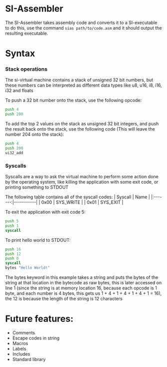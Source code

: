 # SI-Assembler

The SI-Assembler takes assembly code and converts it to a SI-executable
to do this, use the command `sias path/to/code.asm` and it should output
the resulting executable.

# Syntax

### Stack operations

The si-virtual machine contains a stack of unsigned 32 bit numbers, but these
numbers can be interpreted as different data types like u8, u16, i8, i16, i32
and floats

To push a 32 bit number onto the stack, use the following opcode:
```asm
push 4
push 200
```

To add the top 2 values on the stack as unsigned 32 bit integers, and push
the result back onto the stack, use the following code (This will leave the
number 204 onto the stack):
```asm
push 4
push 200
ui32_add
```

### Syscalls

Syscalls are a way to ask the virtual machine to perform some action done by
the operating system, like killing the application with some exit code, or
printing something to STDOUT

The following table contains all of the syscall codes:
| Syscall | Name      |
|:-------:|-----------|
|  0x00   | SYS_WRITE | 
|  0x01   | SYS_EXIT  |

To exit the application with exit code 5:
```asm
push 5
push 1
syscall
```

To print hello world to STDOUT:
```asm
push 16
push 12
push 0
syscall
bytes "Hello World!"
```

The bytes keyword in this example takes a string and puts the bytes of the string
at that location in the bytecode as raw bytes, this is later accessed on line 1
(since the string is at memory location 16, because each opcode is 1 byte, and each
number is 4 bytes, this gets us 1 + 4 + 1 + 4 + 1 + 4 + 1 = 16), the 12 is because
the length of the string is 12 characters

# Future features:
 - Comments
 - Escape codes in string
 - Macros
 - Labels
 - Includes
 - Standard library